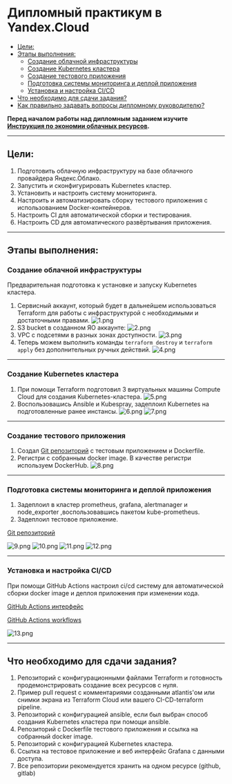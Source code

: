 # Дипломный практикум в Yandex.Cloud
  * [Цели:](#цели)
  * [Этапы выполнения:](#этапы-выполнения)
     * [Создание облачной инфраструктуры](#создание-облачной-инфраструктуры)
     * [Создание Kubernetes кластера](#создание-kubernetes-кластера)
     * [Создание тестового приложения](#создание-тестового-приложения)
     * [Подготовка cистемы мониторинга и деплой приложения](#подготовка-cистемы-мониторинга-и-деплой-приложения)
     * [Установка и настройка CI/CD](#установка-и-настройка-cicd)
  * [Что необходимо для сдачи задания?](#что-необходимо-для-сдачи-задания)
  * [Как правильно задавать вопросы дипломному руководителю?](#как-правильно-задавать-вопросы-дипломному-руководителю)

**Перед началом работы над дипломным заданием изучите [Инструкция по экономии облачных ресурсов](https://github.com/netology-code/devops-materials/blob/master/cloudwork.MD).**

---
## Цели:

1. Подготовить облачную инфраструктуру на базе облачного провайдера Яндекс.Облако.
2. Запустить и сконфигурировать Kubernetes кластер.
3. Установить и настроить систему мониторинга.
4. Настроить и автоматизировать сборку тестового приложения с использованием Docker-контейнеров.
5. Настроить CI для автоматической сборки и тестирования.
6. Настроить CD для автоматического развёртывания приложения.

---
## Этапы выполнения:


### Создание облачной инфраструктуры

Предварительная подготовка к установке и запуску Kubernetes кластера.

1. Сервисный аккаунт, который будет в дальнейшем использоваться Terraform для работы с инфраструктурой с необходимыми и достаточными правами.
![1.png](./image/1.png)
2. S3 bucket в созданном ЯО аккаунте:
![2.png](./image/2.png)
3. VPC с подсетями в разных зонах доступности.
![3.png](./image/3.png)
4. Теперь можем выполнить команды `terraform destroy` и `terraform apply` без дополнительных ручных действий.
![4.png](./image/4.png)

---
### Создание Kubernetes кластера

1. При помощи Terraform подготовил 3 виртуальных машины Compute Cloud для создания Kubernetes-кластера.
![5.png](./image/5.png)
2. Воспользовашись Ansible и Kubespray, задеплоил Kubernetes на подготовленные ранее инстансы.
![6.png](./image/6.png)
![7.png](./image/7.png)

---
### Создание тестового приложения

1. Создал [Git репозиторий](https://github.com/reocoker85/nginx-diplom) с тестовым приложением и Dockerfile.
2. Регистри с собранным docker image. В качестве регистри используем DockerHub.
![8.png](./image/8.png)

---
### Подготовка cистемы мониторинга и деплой приложения

1. Задеплоил в кластер prometheus, grafana, alertmanager и node_exporter ,воспользовавшись пакетом kube-prometheus.
2. Задеплоил тестовое приложение.

[Git репозиторий](https://github.com/reocoker85/k8s-deploy.git)

![9.png](./image/9.png)
![10.png](./image/10.png)
![11.png](./image/11.png)
![12.png](./image/12.png)

---
### Установка и настройка CI/CD

При помощи  GitHub Actions настроил ci/cd систему для автоматической сборки docker image и деплоя приложения при изменении кода.

[GitHub Actions интерфейс](https://github.com/reocoker85/nginx-diplom/actions)

[GitHub Actions workflows](https://github.com/reocoker85/nginx-diplom/tree/main/.github/workflows)

![13.png](./image/13.png)

---
## Что необходимо для сдачи задания?

1. Репозиторий с конфигурационными файлами Terraform и готовность продемонстрировать создание всех ресурсов с нуля.
2. Пример pull request с комментариями созданными atlantis'ом или снимки экрана из Terraform Cloud или вашего CI-CD-terraform pipeline.
3. Репозиторий с конфигурацией ansible, если был выбран способ создания Kubernetes кластера при помощи ansible.
4. Репозиторий с Dockerfile тестового приложения и ссылка на собранный docker image.
5. Репозиторий с конфигурацией Kubernetes кластера.
6. Ссылка на тестовое приложение и веб интерфейс Grafana с данными доступа.
7. Все репозитории рекомендуется хранить на одном ресурсе (github, gitlab)

